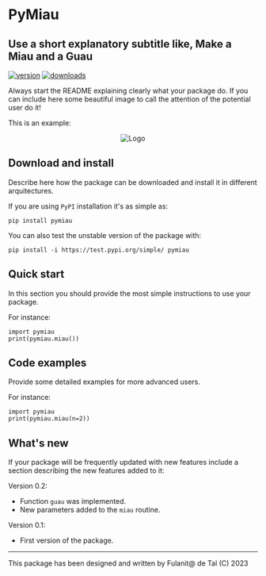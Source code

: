 # PyMiau
## Use a short explanatory subtitle like, Make a Miau and a Guau

<!-- This are visual tags that you may add to your package at the beginning with useful information on your package --> 
[![version](https://img.shields.io/pypi/v/pymiau?color=blue)](https://pypi.org/project/pymiau/)
[![downloads](https://img.shields.io/pypi/dw/pymiau)](https://pypi.org/project/pymiau/)

Always start the README explaining clearly what your package do.  If
you can include here some beautiful image to call the attention of the
potential user do it!

This is an example:

<p align="center">
<img src="https://images.pexels.com/photos/3777622/pexels-photo-3777622.jpeg" alt="Logo""/>
</p>

## Download and install

Describe here how the package can be downloaded and install it in
different arquitectures.

If you are using `PyPI` installation it's as simple as:

```
pip install pymiau
```

You can also test the unstable version of the package with:

```
pip install -i https://test.pypi.org/simple/ pymiau
```

## Quick start

In this section you should provide the most simple instructions to use
your package.

For instance:

```
import pymiau
print(pymiau.miau())
```

## Code examples

Provide some detailed examples for more advanced users.

For instance:

```
import pymiau
print(pymiau.miau(n=2))
```

## What's new

If your package will be frequently updated with new features include a
section describing the new features added to it:

Version 0.2:

- Function `guau` was implemented.
- New parameters added to the `miau` routine.

Version 0.1:

- First version of the package.

------------

This package has been designed and written by Fulanit@ de Tal (C) 2023